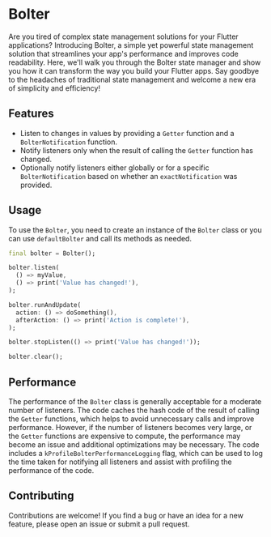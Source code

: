 # Bolter
Are you tired of complex state management solutions for your Flutter applications? Introducing Bolter, a simple yet powerful state management solution that streamlines your app's performance and improves code readability. Here, we'll walk you through the Bolter state manager and show you how it can transform the way you build your Flutter apps. Say goodbye to the headaches of traditional state management and welcome a new era of simplicity and efficiency!

## Features

- Listen to changes in values by providing a `Getter` function and a `BolterNotification` function.
- Notify listeners only when the result of calling the `Getter` function has changed.
- Optionally notify listeners either globally or for a specific `BolterNotification` based on whether an `exactNotification` was provided.
## Usage

To use the `Bolter`, you need to create an instance of the `Bolter` class or you can use `defaultBolter` and call its methods as needed.
```dart
final bolter = Bolter();

bolter.listen(
  () => myValue,
  () => print('Value has changed!'),
);

bolter.runAndUpdate(
  action: () => doSomething(),
  afterAction: () => print('Action is complete!'),
);

bolter.stopListen(() => print('Value has changed!'));

bolter.clear();
```

## Performance

The performance of the `Bolter` class is generally acceptable for a moderate number of listeners. The code caches the hash code of the result of calling the `Getter` functions, which helps to avoid unnecessary calls and improve performance. However, if the number of listeners becomes very large, or the `Getter` functions are expensive to compute, the performance may become an issue and additional optimizations may be necessary. The code includes a `kProfileBolterPerformanceLogging` flag, which can be used to log the time taken for notifying all listeners and assist with profiling the performance of the code.

## Contributing

Contributions are welcome! If you find a bug or have an idea for a new feature, please open an issue or submit a pull request.
